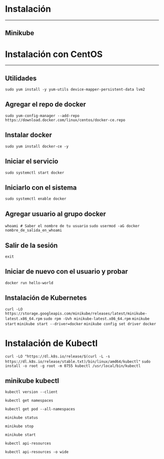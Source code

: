 # Instalación
---
## Minikube

# Instalación con CentOS
---

## Utilidades

`sudo yum install -y yum-utils device-mapper-persistent-data lvm2`

## Agregar el repo de docker

`sudo yum-config-manager --add-repo https://download.docker.com/linux/centos/docker-ce.repo`


## Instalar docker

`sudo yum install docker-ce -y`


## Iniciar el servicio

`sudo systemctl start docker`


## Iniciarlo con el sistema

`sudo systemctl enable docker`


## Agregar usuario al grupo docker 

`whoami # Saber el nombre de tu usuario`
`sudo usermod -aG docker nombre_de_salida_en_whoami`


## Salir de la sesión

`exit`


## Iniciar de nuevo con el usuario y probar 

`docker run hello-world`

## Instalación de Kubernetes

`curl -LO https://storage.googleapis.com/minikube/releases/latest/minikube-latest.x86_64.rpm`
`sudo rpm -Uvh minikube-latest.x86_64.rpm`
`minikube start`
`minikube start --driver=docker`
`minikube config set driver docker`
# Instalación de Kubectl
`curl -LO "https://dl.k8s.io/release/$(curl -L -s https://dl.k8s.io/release/stable.txt)/bin/linux/amd64/kubectl"`
`sudo install -o root -g root -m 0755 kubectl /usr/local/bin/kubectl`



## minikube kubectl 
`kubectl version --client`

`kubectl get namespaces`

`kubectl get pod --all-namespaces`

`minikube status`

`minikube stop`

`minikube start`

`kubectl api-resources`

`kubectl api-resources -o wide`
